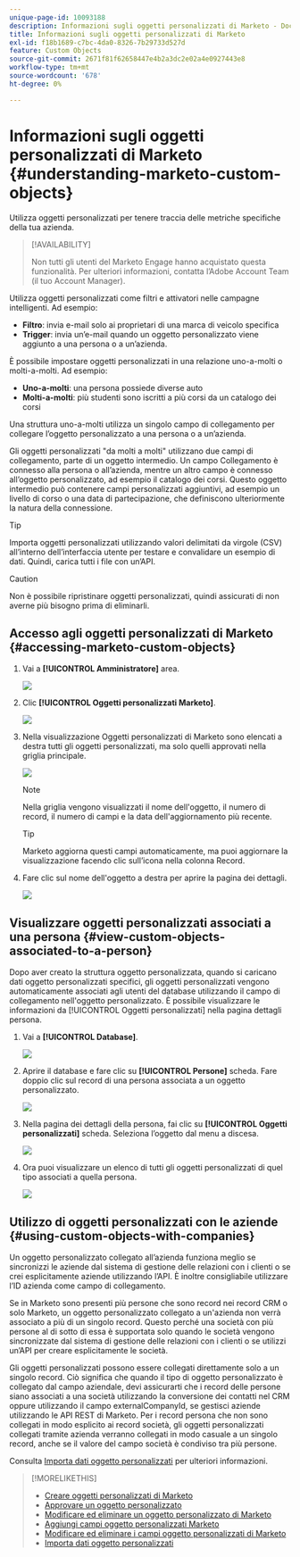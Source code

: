 ```yaml
---
unique-page-id: 10093188
description: Informazioni sugli oggetti personalizzati di Marketo - Documentazione di Marketo - Documentazione del prodotto
title: Informazioni sugli oggetti personalizzati di Marketo
exl-id: f18b1689-c7bc-4da0-8326-7b29733d527d
feature: Custom Objects
source-git-commit: 2671f81f62658447e4b2a3dc2e02a4e0927443e8
workflow-type: tm+mt
source-wordcount: '678'
ht-degree: 0%

---
```


# Informazioni sugli oggetti personalizzati di Marketo {#understanding-marketo-custom-objects}

Utilizza oggetti personalizzati per tenere traccia delle metriche specifiche della tua azienda.

>[!AVAILABILITY]
>
>Non tutti gli utenti del Marketo Engage hanno acquistato questa funzionalità. Per ulteriori informazioni, contatta l’Adobe Account Team (il tuo Account Manager).

Utilizza oggetti personalizzati come filtri e attivatori nelle campagne intelligenti. Ad esempio:

* **Filtro**: invia e-mail solo ai proprietari di una marca di veicolo specifica
* **Trigger**: invia un’e-mail quando un oggetto personalizzato viene aggiunto a una persona o a un’azienda.

È possibile impostare oggetti personalizzati in una relazione uno-a-molti o molti-a-molti. Ad esempio:

* **Uno-a-molti**: una persona possiede diverse auto
* **Molti-a-molti**: più studenti sono iscritti a più corsi da un catalogo dei corsi

Una struttura uno-a-molti utilizza un singolo campo di collegamento per collegare l’oggetto personalizzato a una persona o a un’azienda.

Gli oggetti personalizzati &quot;da molti a molti&quot; utilizzano due campi di collegamento, parte di un oggetto intermedio. Un campo Collegamento è connesso alla persona o all’azienda, mentre un altro campo è connesso all’oggetto personalizzato, ad esempio il catalogo dei corsi. Questo oggetto intermedio può contenere campi personalizzati aggiuntivi, ad esempio un livello di corso o una data di partecipazione, che definiscono ulteriormente la natura della connessione.

>[!TIP]
>
>Importa oggetti personalizzati utilizzando valori delimitati da virgole (CSV) all’interno dell’interfaccia utente per testare e convalidare un esempio di dati. Quindi, carica tutti i file con un’API.

>[!CAUTION]
>
>Non è possibile ripristinare oggetti personalizzati, quindi assicurati di non averne più bisogno prima di eliminarli.

## Accesso agli oggetti personalizzati di Marketo {#accessing-marketo-custom-objects}

1. Vai a **[!UICONTROL Amministratore]** area.

   ![](assets/understanding-marketo-custom-objects-1.png)

1. Clic **[!UICONTROL Oggetti personalizzati Marketo]**.

   ![](assets/understanding-marketo-custom-objects-2.png)

1. Nella visualizzazione Oggetti personalizzati di Marketo sono elencati a destra tutti gli oggetti personalizzati, ma solo quelli approvati nella griglia principale.

   ![](assets/understanding-marketo-custom-objects-3.png)

   >[!NOTE]
   >
   >Nella griglia vengono visualizzati il nome dell&#39;oggetto, il numero di record, il numero di campi e la data dell&#39;aggiornamento più recente.

   >[!TIP]
   >
   >Marketo aggiorna questi campi automaticamente, ma puoi aggiornare la visualizzazione facendo clic sull’icona nella colonna Record.

1. Fare clic sul nome dell&#39;oggetto a destra per aprire la pagina dei dettagli.

   ![](assets/understanding-marketo-custom-objects-4.png)

## Visualizzare oggetti personalizzati associati a una persona {#view-custom-objects-associated-to-a-person}

Dopo aver creato la struttura oggetto personalizzata, quando si caricano dati oggetto personalizzati specifici, gli oggetti personalizzati vengono automaticamente associati agli utenti del database utilizzando il campo di collegamento nell&#39;oggetto personalizzato. È possibile visualizzare le informazioni da [!UICONTROL Oggetti personalizzati] nella pagina dettagli persona.

1. Vai a **[!UICONTROL Database]**.

   ![](assets/understanding-marketo-custom-objects-5.png)

1. Aprire il database e fare clic su **[!UICONTROL Persone]** scheda. Fare doppio clic sul record di una persona associata a un oggetto personalizzato.

   ![](assets/understanding-marketo-custom-objects-6.png)

1. Nella pagina dei dettagli della persona, fai clic su **[!UICONTROL Oggetti personalizzati]** scheda. Seleziona l’oggetto dal menu a discesa.

   ![](assets/understanding-marketo-custom-objects-7.png)

1. Ora puoi visualizzare un elenco di tutti gli oggetti personalizzati di quel tipo associati a quella persona.

   ![](assets/understanding-marketo-custom-objects-8.png)

## Utilizzo di oggetti personalizzati con le aziende {#using-custom-objects-with-companies}

Un oggetto personalizzato collegato all’azienda funziona meglio se sincronizzi le aziende dal sistema di gestione delle relazioni con i clienti o se crei esplicitamente aziende utilizzando l’API. È inoltre consigliabile utilizzare l’ID azienda come campo di collegamento.

Se in Marketo sono presenti più persone che sono record nei record CRM o solo Marketo, un oggetto personalizzato collegato a un&#39;azienda non verrà associato a più di un singolo record. Questo perché una società con più persone al di sotto di essa è supportata solo quando le società vengono sincronizzate dal sistema di gestione delle relazioni con i clienti o se utilizzi un’API per creare esplicitamente le società.

Gli oggetti personalizzati possono essere collegati direttamente solo a un singolo record. Ciò significa che quando il tipo di oggetto personalizzato è collegato dal campo aziendale, devi assicurarti che i record delle persone siano associati a una società utilizzando la conversione dei contatti nel CRM oppure utilizzando il campo externalCompanyId, se gestisci aziende utilizzando le API REST di Marketo. Per i record persona che non sono collegati in modo esplicito ai record società, gli oggetti personalizzati collegati tramite azienda verranno collegati in modo casuale a un singolo record, anche se il valore del campo società è condiviso tra più persone.

Consulta [Importa dati oggetto personalizzati](/help/marketo/product-docs/administration/marketo-custom-objects/import-custom-object-data.md) per ulteriori informazioni.

>[!MORELIKETHIS]
>
>* [Creare oggetti personalizzati di Marketo](/help/marketo/product-docs/administration/marketo-custom-objects/create-marketo-custom-objects.md)
>* [Approvare un oggetto personalizzato](/help/marketo/product-docs/administration/marketo-custom-objects/approve-a-custom-object.md)
>* [Modificare ed eliminare un oggetto personalizzato di Marketo](/help/marketo/product-docs/administration/marketo-custom-objects/edit-and-delete-a-marketo-custom-object.md)
>* [Aggiungi campi oggetto personalizzati Marketo](/help/marketo/product-docs/administration/marketo-custom-objects/add-marketo-custom-object-fields.md)
>* [Modificare ed eliminare i campi oggetto personalizzati di Marketo](/help/marketo/product-docs/administration/marketo-custom-objects/edit-and-delete-marketo-custom-object-fields.md)
>* [Importa dati oggetto personalizzati](/help/marketo/product-docs/administration/marketo-custom-objects/import-custom-object-data.md)
